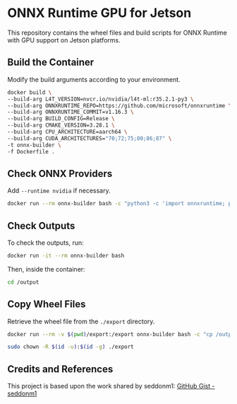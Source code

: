 # ONNX Runtime GPU for Jetson
This repository contains the wheel files and build scripts for ONNX Runtime with GPU support on Jetson platforms.

## Build the Container
Modify the build arguments according to your environment.
```bash
docker build \
--build-arg L4T_VERSION=nvcr.io/nvidia/l4t-ml:r35.2.1-py3 \
--build-arg ONNXRUNTIME_REPO=https://github.com/microsoft/onnxruntime \
--build-arg ONNXRUNTIME_COMMIT=v1.16.3 \
--build-arg BUILD_CONFIG=Release \
--build-arg CMAKE_VERSION=3.28.1 \
--build-arg CPU_ARCHITECTURE=aarch64 \
--build-arg CUDA_ARCHITECTURES="70;72;75;80;86;87" \
-t onnx-builder \
-f Dockerfile .
```

## Check ONNX Providers
Add `--runtime nvidia` if necessary.
```bash
docker run --rm onnx-builder bash -c "python3 -c 'import onnxruntime; print(onnxruntime.get_available_providers())'"
```

## Check Outputs
To check the outputs, run:
```bash
docker run -it --rm onnx-builder bash
```
Then, inside the container:
```bash
cd /output
```

## Copy Wheel Files
Retrieve the wheel file from the `./export` directory.
```bash
docker run --rm -v $(pwd)/export:/export onnx-builder bash -c "cp /output/onnxruntime_gpu-*.whl /export"

sudo chown -R $(id -u):$(id -g) ./export
```

## Credits and References
This project is based upon the work shared by seddonm1: [GitHub Gist - seddonm1](https://gist.github.com/seddonm1/5927db05cb7ad38d98a22674fa82a4c6)
